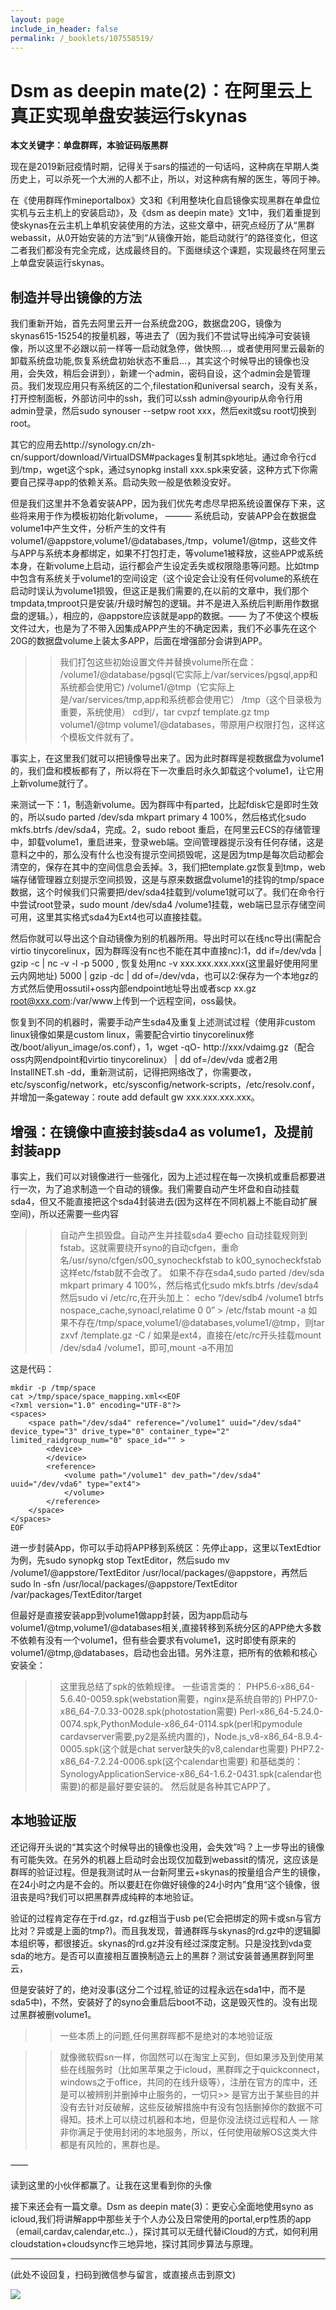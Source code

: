 ```yaml
---
layout: page
include_in_header: false
permalink: /_booklets/107558519/
---
```

Dsm as deepin mate(2)：在阿里云上真正实现单盘安装运行skynas
=====

__本文关键字：单盘群晖，本验证码版黑群__

现在是2019新冠疫情时期，记得关于sars的描述的一句话吗，这种病在早期人类历史上，可以杀死一个大洲的人都不止，所以，对这种病有解的医生，等同于神。

在《使用群晖作mineportalbox》文3和《利用整块化自启镜像实现黑群在单盘位实机与云主机上的安装启动》，及《dsm as deepin mate》文1中，我们着重提到使skynas在云主机上单机安装使用的方法，这些文章中，研究点经历了从“黑群webassit，从0开始安装的方法”到“从镜像开始，能启动就行”的路径变化，但这二者我们都没有完全完成，达成最终目的。下面继续这个课题，实现最终在阿里云上单盘安装运行skynas。


制造并导出镜像的方法
-----

我们重新开始，首先去阿里云开一台系统盘20G，数据盘20G，镜像为skynas615-15254的按量机器，等进去了（因为我们不尝试导出纯净可安装镜像，所以这里不必跟以前一样等一启动就急停，做快照…，或者使用阿里云最新的卸载系统盘功能,恢复系统盘初始状态不重启…，其实这个时候导出的镜像也没用，会失效，稍后会讲到），新建一个admin，密码自设，这个admin会是管理员。我们发现应用只有系统区的二个,filestation和universal search，没有关系，打开控制面板，外部访问中的ssh，我们可以ssh admin@yourip从命令行用admin登录，然后sudo synouser --setpw root xxx，然后exit或su root切换到root。

其它的应用去http://synology.cn/zh-cn/support/download/VirtualDSM#packages复制其spk地址。通过命令行cd到/tmp，wget这个spk，通过synopkg install xxx.spk来安装，这种方式下你需要自己探寻app的依赖关系。启动失败一般是依赖没安好。

但是我们这里并不急着安装APP，因为我们优先考虑尽早把系统设置保存下来，这些将来用于作为模板初始化新volume， ——— 系统启动，安装APP会在数据盘volume1中产生文件，分析产生的文件有volume1/@appstore,volume1/@databases,/tmp，volume1/@tmp，这些文件与APP与系统本身都绑定，如果不打包打走，等volume1被释放，这些APP或系统本身，在新volume上启动，运行都会产生设定丢失或权限隐患等问题。比如tmp中包含有系统关于volume1的空间设定（这个设定会让没有任何volume的系统在启动时误认为volume1损毁，但这正是我们需要的,在以前的文章中，我们那个tmpdata,tmproot只是安装/升级时解包的逻辑。并不是进入系统后判断用作数据盘的逻辑。），相应的，@appstore应该就是app的数据。—— 为了不使这个模板文件过大，也是为了不带入因集成APP产生的不确定因素，我们不必事先在这个20G的数据盘volume上装太多APP，后面在增强部分会讲到APP。

>> 我们打包这些初始设置文件并替换volume所在盘：
>> /volume1/@database/pgsql(它实际上/var/services/pgsql,app和系统都会使用它)
>> /volume1/@tmp（它实际上是/var/services/tmp,app和系统都会使用它）
>> /tmp（这个目录极为重要，系统使用）
>> cd到/，tar cvpzf template.gz tmp volume1/@tmp volume1/@databases，带原用户权限打包，这样这个模板文件就有了。

事实上，在这里我们就可以把镜像导出来了。因为此时群晖是视数据盘为volume1的，我们盘和模板都有了，所以将在下一次重启时永久卸载这个volume1，让它用上新volume就行了。

来测试一下：1，制造新volume。因为群晖中有parted，比起fdisk它是即时生效的，所以sudo parted /dev/sda mkpart primary 4 100%，然后格式化sudo mkfs.btrfs /dev/sda4，完成。2，sudo reboot 重启，在阿里云ECS的存储管理中，卸载volume1，重启进来，登录web端。空间管理器提示没有任何存储，这是意料之中的，那么没有什么也没有提示空间损毁呢，这是因为tmp是每次启动都会清空的，保存在其中的空间信息会丢掉。3，我们把template.gz恢复到tmp，web端存储管理器立刻提示空间损毁，这是与原来数据盘volume1的挂钩的tmp/space数据，这个时候我们只需要把/dev/sda4挂载到/volume1就可以了。我们在命令行中尝试root登录，sudo mount /dev/sda4 /volume1挂载，web端已显示存储空间可用，这里其实格式sda4为Ext4也可以直接挂载。

然后你就可以导出这个自动镜像为别的机器所用。导出时可以在线nc导出(需配合virtio tinycorelinux，因为群晖没有nc也不能在其中直接nc):1，dd if=/dev/vda | gzip -c | nc -v -l -p 5000 , 恢复处用nc -v xxx.xxx.xxx.xxx(这里最好使用阿里云内网地址) 5000 | gzip -dc | dd of=/dev/vda，也可以2:保存为一个本地gz的方式然后使用ossutil+oss内部endpoint地址导出或者scp xx.gz root@xxx.com:/var/www上传到一个远程空间，oss最快。

恢复到不同的机器时，需要手动产生sda4及重复上述测试过程（使用非custom linux镜像如果是custom linux，需要配合virtio tinycorelinux修改/boot/aliyun_image/os.conf），1，wget -qO- http://xxx/vdaimg.gz（配合oss内网endpoint和virtio tinycorelinux） | dd of=/dev/vda 或者2用InstallNET.sh -dd，重新测试前，记得把网络改了，你需要改，etc/sysconfig/network，etc/sysconfig/network-scripts，/etc/resolv.conf，并增加一条gateway：route add default gw xxx.xxx.xxx.xxx。

增强：在镜像中直接封装sda4 as volume1，及提前封装app
-----

事实上，我们可以对镜像进行一些强化，因为上述过程在每一次换机或重启都要进行一次，为了追求制造一个自动的镜像。我们需要自动产生坏盘和自动挂载sda4，但又不能直接把这个sda4封装进去(因为这样在不同机器上不能自动扩展空间)，所以还需要一些内容

>> 自动产生损毁盘。自动产生并挂载sda4
>> 要echo 自动挂载规则到fstab。这就需要绕开syno的自动cfgen，重命名/usr/syno/cfgen/s00_synocheckfstab to k00_synocheckfstab这样etc/fstab就不会改了。
>> 如果不存在sda4,sudo parted /dev/sda mkpart primary 4 100%，然后格式化sudo mkfs.btrfs /dev/sda4
>> 然后sudo vi /etc/rc,在开头加上：
>> echo “/dev/sdb4 /volume1 btrfs nospace_cache,synoacl,relatime 0 0” > /etc/fstab
>> mount -a
>> 如果不存在/tmp/space,volume1/@databases,volume1/@tmp，则tar zxvf /template.gz -C /
>> 如果是ext4，直接在/etc/rc开头挂载mount /dev/sda4 /volume1，即可,mount -a不用加

这是代码：

```
mkdir -p /tmp/space
cat >/tmp/space/space_mapping.xml<<EOF
<?xml version="1.0" encoding="UTF-8"?>
<spaces>
	<space path="/dev/sda4" reference="/volume1" uuid="/dev/sda4" device_type="3" drive_type="0" container_type="2" limited_raidgroup_num="0" space_id="" >
		<device>
		</device>
		<reference>
			<volume path="/volume1" dev_path="/dev/sda4" uuid="/dev/vda6" type="ext4">
			</volume>
		</reference>
	</space>
</spaces>
EOF
```

进一步封装App，你可以手动将APP移到系统区：先停止app，这里以TextEdtior为例，先sudo synopkg stop TextEditor，然后sudo mv /volume1/@appstore/TextEditor /usr/local/packages/@appstore，再然后sudo ln -sfn /usr/local/packages/@appstore/TextEditor /var/packages/TextEditor/target

但最好是直接安装app到volume1做app封装，因为app启动与volume1/@tmp,volume1/@databases相关,直接转移到系统分区的APP绝大多数不依赖有没有一个volume1，但有些会要求有volume1，这时即使有原来的volume1/@tmp,@databases，启动也会出错。另外注意，把所有的依赖和核心安装全：

>> 这里我总结了spk的依赖规律。
>> 一些语言类的：
>> PHP5.6-x86_64-5.6.40-0059.spk(webstation需要，nginx是系统自带的)
>> PHP7.0-x86_64-7.0.33-0028.spk(photostation需要)
>> Perl-x86_64-5.24.0-0074.spk,PythonModule-x86_64-0114.spk(perl和pymodule cardavserver需要,py2是系统内置的)，Node.js_v8-x86_64-8.9.4-0005.spk(这个就是chat server缺失的v8,calendar也需要)
>> PHP7.2-x86_64-7.2.24-0006.spk(这个calendar也需要)
>> 和基础类的：
>> SynologyApplicationService-x86_64-1.6.2-0431.spk(calendar也需要)的都是最好要安装的。
>> 然后就是各种其它APP了。


本地验证版
-----

还记得开头说的“其实这个时候导出的镜像也没用，会失效”吗？上一步导出的镜像有可能失效。在另外的机器上启动时会出现仅加载到webassit的情况，这应该是群晖的验证过程。但是我测试时从一台新阿里云+skynas的按量组合产生的镜像，在24小时之内是不会的。所以要赶在你做好镜像的24小时内”食用“这个镜像，很沮丧是吗?我们可以把黑群弄成纯粹的本地验证。

验证的过程肯定存在于rd.gz，rd.gz相当于usb pe(它会把绑定的网卡或sn与官方比对？异或是上面的tmp?)。而且我发现，普通群晖与skynas的rd.gz中的逻辑脚本组织等，都很接近。skynas的rd.gz并没有经过深度定制。只是没找到vda变sda的地方。是否可以直接相互置换制造云上的黑群？测试安装普通黑群到阿里云，

但是安装好了的，绝对没事(这分二个过程,验证的过程永远在sda1中，而不是sda5中)，不然，安装好了的syno会重启后boot不动，这是毁灭性的。没有出现过黑群被删volume1。


>> 一些本质上的问题,任何黑群晖都不是绝对的本地验证版

>> 就像微软假sn一样，你固然可以在淘宝上买到，但如果涉及到使用某些在线服务时（比如黑苹果之于icloud，黑群晖之于quickconnect，windows之于office，共同的在线升级等），注册在官方的库中，还是可以被辨别并删掉中止服务的，一切只>> 是官方出于某些目的并没有去针对反破解，这些反破解措施中有没有包括删掉你的数据不可得知。技术上可以绕过机器和本地，但是你没法绕过远程和人 — 除非你满足于使用封闭的本地服务，所以，任何使用破解OS这类大件都是有风险的，黑群也是。


——

读到这里的小伙伴都赢了。让我在这里看到你的头像

接下来还会有一篇文章。Dsm as deepin mate(3)：更安心全面地使用syno as icloud,我们将讲解app中那些关于个人办公及日常使用的portal,erp性质的app（email,cardav,calendar,etc..），探讨其可以无缝代替iCloud的方式，如何利用cloudstation+cloudsync作三地异地，探讨其同步算法与原理。



-----


(此处不设回复，扫码到微信参与留言，或直接点击到原文)

![](/p/107558519/qrcode.png)

<!-- Markdeep: -->
<meta charset="utf-8">
<link rel="stylesheet" href="../../res/aloha.css?">

<script src="../../res/markdeep.min.js" charset="utf-8"></script>



